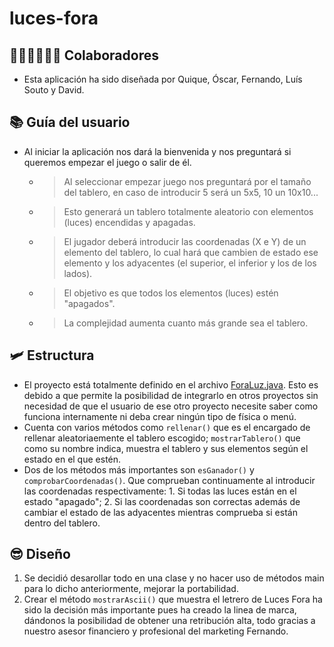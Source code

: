 # luces-fora

## 🧑‍🦳🧑‍🦳🧑‍🦳 Colaboradores
- Esta aplicación ha sido diseñada por Quique, Óscar, Fernando, Luís Souto y David.

## 📚 Guía del usuario
- Al iniciar la aplicación nos dará la bienvenida y nos preguntará si queremos empezar el juego o salir de él.
  * > Al seleccionar empezar juego nos preguntará por el tamaño del tablero, en caso de introducir 5 será un 5x5, 10 un 10x10...
  * > Esto generará un tablero totalmente aleatorio con elementos (luces) encendidas y apagadas.
  * > El jugador deberá introducir las coordenadas (X e Y) de un elemento del tablero, lo cual hará que cambien de estado ese elemento y los adyacentes (el superior, el inferior y los de los lados).
  * > El objetivo es que todos los elementos (luces) estén "apagados".
  * > La complejidad aumenta cuanto más grande sea el tablero.
  
## 🛩️ Estructura
- El proyecto está totalmente definido en el archivo [ForaLuz.java](https://github.com/Taxalo/luces-fora/blob/main/src/com/david/ForaLuz.java). Esto es debido a que permite la posibilidad de integrarlo en otros proyectos sin necesidad de que el usuario de ese otro proyecto necesite saber como funciona internamente ni deba crear ningún tipo de física o menú.
- Cuenta con varios métodos como `rellenar()` que es el encargado de rellenar aleatoriaemente el tablero escogido; `mostrarTablero()` que como su nombre indica, muestra el tablero y sus elementos según el estado en el que estén.
- Dos de los métodos más importantes son `esGanador()` y `comprobarCoordenadas()`. Que comprueban continuamente al introducir las coordenadas respectivamente: 1. Si todas las luces están en el estado "apagado"; 2. Si las coordenadas son correctas además de cambiar el estado de las adyacentes mientras comprueba si están dentro del tablero.

## 😎 Diseño
1. Se decidió desarollar todo en una clase y no hacer uso de métodos main para lo dicho anteriormente, mejorar la portabilidad.
2. Crear el método `mostrarAscii()` que muestra el letrero de Luces Fora ha sido la decisión más importante pues ha creado la linea de marca, dándonos la posibilidad de obtener una retribución alta, todo gracias a nuestro asesor financiero y profesional del marketing Fernando.
